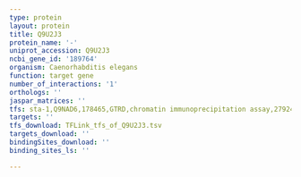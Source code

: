```yaml
---
type: protein
layout: protein
title: Q9U2J3
protein_name: '-'
uniprot_accession: Q9U2J3
ncbi_gene_id: '189764'
organism: Caenorhabditis elegans
function: target gene
number_of_interactions: '1'
orthologs: ''
jaspar_matrices: ''
tfs: sta-1,Q9NAD6,178465,GTRD,chromatin immunoprecipitation assay,27924024%5Buid%5D,No
targets: ''
tfs_download: TFLink_tfs_of_Q9U2J3.tsv
targets_download: ''
bindingSites_download: ''
binding_sites_ls: ''

---
```

